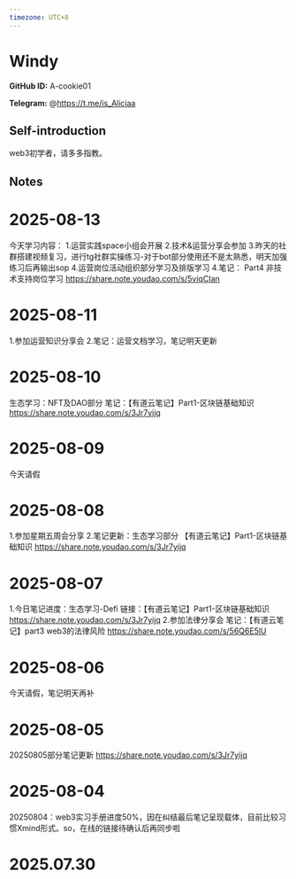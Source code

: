 ```yaml
---
timezone: UTC+8
---
```


# Windy

**GitHub ID:** A-cookie01

**Telegram:** @https://t.me/is_Aliciaa

## Self-introduction

web3初学者，请多多指教。

## Notes

<!-- Content_START -->
# 2025-08-13

今天学习内容：
1.运营实践space小组会开展
2.技术&运营分享会参加
3.昨天的社群搭建视频复习，进行tg社群实操练习-对于bot部分使用还不是太熟悉，明天加强练习后再输出sop
4.运营岗位活动组织部分学习及排版学习
4.笔记：
Part4 非技术支持岗位学习
https://share.note.youdao.com/s/5viqCIan

# 2025-08-11

1.参加运营知识分享会
2.笔记：运营文档学习，笔记明天更新

# 2025-08-10

生态学习：NFT及DAO部分
笔记：【有道云笔记】Part1-区块链基础知识
https://share.note.youdao.com/s/3Jr7yijq

# 2025-08-09

今天请假

# 2025-08-08

1.参加星期五周会分享
2.笔记更新：生态学习部分
【有道云笔记】Part1-区块链基础知识
https://share.note.youdao.com/s/3Jr7yijq

# 2025-08-07

1.今日笔记进度：生态学习-Defi
链接：【有道云笔记】Part1-区块链基础知识
https://share.note.youdao.com/s/3Jr7yijq
2.参加法律分享会
笔记：【有道云笔记】part3 web3的法律风险
https://share.note.youdao.com/s/56Q6E5lU

# 2025-08-06

今天请假，笔记明天再补

# 2025-08-05

20250805部分笔记更新
https://share.note.youdao.com/s/3Jr7yijq

# 2025-08-04

20250804：web3实习手册进度50%，因在纠结最后笔记呈现载体，目前比较习惯Xmind形式。so，在线的链接待确认后再同步啦


# 2025.07.30


<!-- Content_END -->
